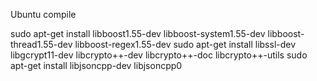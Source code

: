 Ubuntu compile

sudo apt-get install libboost1.55-dev libboost-system1.55-dev libboost-thread1.55-dev libboost-regex1.55-dev
sudo apt-get install libssl-dev libgcrypt11-dev libcrypto++-dev libcrypto++-doc libcrypto++-utils
sudo apt-get install libjsoncpp-dev libjsoncpp0

